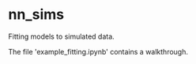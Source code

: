 # nn_sims
Fitting models to simulated data.  

The file 'example_fitting.ipynb' contains a walkthrough.